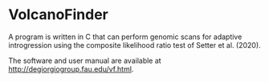 # VolcanoFinder
A program is written in C that can perform genomic scans for adaptive introgression using the composite likelihood ratio test of Setter et al. (2020).

The software and user manual are available at http://degiorgiogroup.fau.edu/vf.html.
